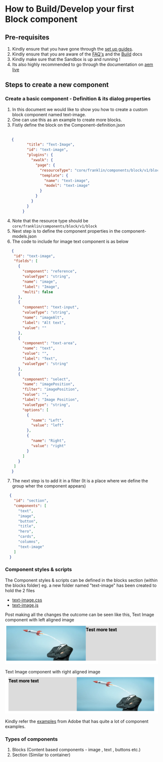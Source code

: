 # How to Build/Develop your first Block component

## Pre-requisites

1. Kindly ensure that you have gone through the [set up guides](set-up_guide_fe.md).
2. Kindly ensure that you are aware of the [FAQ's](faqs.md) and the [Build](build_and_deploy.md) docs
3. Kindly make sure that the Sandbox is up and running !
4. Its also highly recommended to go through the documentation on [aem live](https://www.aem.live/docs/#build)

## Steps to create a new component

### Create a basic component - Definition & its dialog properties


1. In this document we would like to show you how to create a custom block component named text-image.
2. One can use this as an example to create more blocks.
3. Fistly define the block on the Component-definition.json
```json
   
   {
          "title": "Text-Image",
          "id": "text-image",
          "plugins": {
            "xwalk": {
              "page": {
                "resourceType": "core/franklin/components/block/v1/block",
                "template": {
                  "name": "text-image",
                  "model": "text-image"
                }
              }
            }
          }
        }
   ```
4. Note that the resource type should be `core/franklin/components/block/v1/block`
5. Next step is to define the component properties in the component-models.json
6. The code to include for image text component is as below
```json
   {
    "id": "text-image",
    "fields": [
      {
        "component": "reference",
        "valueType": "string",
        "name": "image",
        "label": "Image",
        "multi": false
      },
      {
        "component": "text-input",
        "valueType": "string",
        "name": "imageAlt",
        "label": "Alt text",
        "value": ""
      },
      {
        "component": "text-area",
        "name": "text",
        "value": "",
        "label": "Text",
        "valueType": "string"
      },
      {
        "component": "select",
        "name": "imagePosition",
        "filter": "imagePosition",
        "value": "",
        "label": "Image Position",
        "valueType": "string",
        "options": [
          {
            "name": "Left",
            "value": "left"
          },
          {
            "name": "Right",
            "value": "right"
          }
        ]
      }
    ]
   } 
   ```
7. The next step is to add it in a filter (It is a place where we define the group wher the component appears)
```json
  {
    "id": "section",
    "components": [
      "text",
      "image",
      "button",
      "title",
      "hero",
      "cards",
      "columns",
      "text-image"
    ]
  }
   ```

### Component styles & scripts
The Component styles & scripts can be defined in the blocks section (within the blocks folder)
eg. a new folder named "text-image" has been created to hold the 2 files 
* [text-image.css](https://github.com/Harish-deva/x-walk/blob/main/blocks/text-image/text-image.css)
* [text-image.js](https://github.com/Harish-deva/x-walk/blob/main/blocks/text-image/text-image.js)

Post making all the changes the outcome can be seen like this, 
Text Image component with left aligned image 
![](../resources/text-image-left.png)

Text Image component with right aligned image
![](../resources/text-image-right.png)

Kindly refer the [examples](https://github.com/adobe-experience-league/exlm/tree/56a35accfd904e3636b42262e50f0f508683fd47/blocks) from Adobe that has quite a lot of component examples. 

### Types of components

1. Blocks (Content based components - image , text , buttons etc.)
2. Section (Similar to container)
